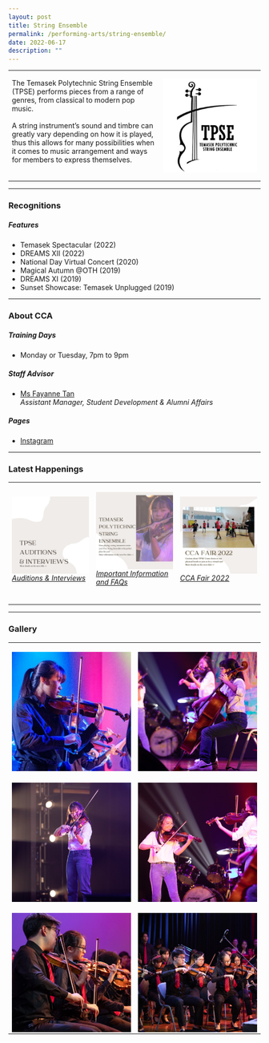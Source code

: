 ```yaml
---
layout: post
title: String Ensemble
permalink: /performing-arts/string-ensemble/
date: 2022-06-17
description: ""
---
```

<table>
	<tbody>
		<tr>
			<td>
				<p>
                    The Temasek Polytechnic String Ensemble (TPSE) performs pieces from a range of genres, from classical to modern pop music.
                    <br>
					<br>
                    A string instrument’s sound and timbre can greatly vary depending on how it is played, thus this allows for many possibilities when it comes to music arrangement and ways for members to express themselves.
                    <br>
                    <br>
				</p>
			</td>
			<td style="width:40%">
				<img alt="SE" style="display:block;margin-left:auto;margin-right:auto;" src="/images/Arts/SE/SE_logo.png">
			</td>
		</tr>
	</tbody>
</table>
	
<hr>
	
### Recognitions

##### Features
	
<ul>
    <li>Temasek Spectacular (2022)</li>
    <li>DREAMS XII (2022)</li>
    <li>National Day Virtual Concert (2020)</li>
    <li>Magical Autumn @OTH (2019)</li>
    <li>DREAMS XI (2019)</li>
    <li>Sunset Showcase: Temasek Unplugged (2019)</li>
</ul>

<hr>

### About CCA

##### Training Days
            
<ul>    
    <li>Monday or Tuesday, 7pm to 9pm</li>
</ul>


##### Staff Advisor

<ul>
	<li>
    <a href="mailto:fayanne_tan@tp.edu.sg">Ms Fayanne Tan</a>
		<br>
		<i>Assistant Manager, Student Development &amp; Alumni Affairs</i>
	</li>
</ul>

##### Pages

<ul>
	<li><a href="https://www.instagram.com/tpstringensemble/">Instagram</a></li>
</ul>

<hr>

### Latest Happenings

<table>
    <tbody><tr>
        <td style="width:33%"><br>
            <a href="https://www.instagram.com/p/Ccpvg6kJWn5/">
                <img src="/images/Arts/SE/SE_Auditions &amp; Interviews.png" style="display:block;margin-left:auto;margin-right:auto;" alt="String Ensemble">
                <h6 style="margin-top:0%">Auditions &amp; Interviews</h6>
            </a>
        </td>
        <td style="width:33%"><br>
            <a href="https://www.instagram.com/p/CcpuP7opI_x/">
                <img src="/images/Arts/SE/SE_Important Information &amp; FAQs.png" style="display:block;margin-left:auto;margin-right:auto;" alt="String Ensemble">
                <h6 style="margin-top:0%">Important Information and FAQs</h6>
            </a>
        </td>
        <td style="width:33%"><br>
            <a href="https://www.instagram.com/p/CcnXKPRJwdh/">
                <img src="/images/Arts/SE/SE_CCA Fair 2022.jpg" style="display:block;margin-left:auto;margin-right:auto;" alt="String Ensemble">
                <h6 style="margin-top:0%">CCA Fair 2022</h6>
            </a>
        </td>
    </tr>
</tbody></table>
	
<hr>

### Gallery

<table>
	<tbody>
		<tr>
			<td style="width:50%"><br>
				<img alt="SE" style="display:block;margin-left:auto;margin-right:auto;" src="/images/Arts/SE/SE_pic_1.jpg">
			</td>
			<td style="width:50%"><br>
				<img alt="SE" style="display:block;margin-left:auto;margin-right:auto;" src="/images/Arts/SE/SE_pic_2.jpg">
			</td>
		</tr>
		<tr>
			<td style="width:50%"><br>
				<img alt="SE" style="display:block;margin-left:auto;margin-right:auto;" src="/images/Arts/SE/SE_pic_3.jpg">
			</td>
			<td style="width:50%"><br>
				<img alt="SE" style="display:block;margin-left:auto;margin-right:auto;" src="/images/Arts/SE/SE_pic_4.jpg">
			</td>
		</tr>
		<tr>
			<td style="width:50%"><br>
				<img alt="SE" style="display:block;margin-left:auto;margin-right:auto;" src="/images/Arts/SE/SE_pic_5.jpg">
			</td>
			<td style="width:50%"><br>
				<img alt="SE" style="display:block;margin-left:auto;margin-right:auto;" src="/images/Arts/SE/SE_pic_6.jpg">
			</td>
		</tr>
	</tbody>
</table>